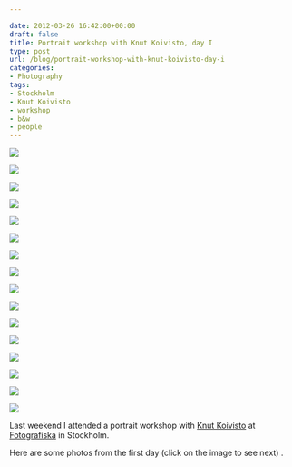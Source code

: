 ```yaml
---

date: 2012-03-26 16:42:00+00:00
draft: false
title: Portrait workshop with Knut Koivisto, day I
type: post
url: /blog/portrait-workshop-with-knut-koivisto-day-i
categories:
- Photography
tags:
- Stockholm
- Knut Koivisto
- workshop
- b&w
- people
---
```




  
   ![](/images/2012-03-26-portrait-workshop-with-knut-koivisto-day-i/20120317-GKAR5016.JPG)

  

  
   ![](/images/2012-03-26-portrait-workshop-with-knut-koivisto-day-i/20120317-GKAR5018.JPG)

  

  
   ![](/images/2012-03-26-portrait-workshop-with-knut-koivisto-day-i/20120317-GKAR4998.JPG)

  

  
   ![](/images/2012-03-26-portrait-workshop-with-knut-koivisto-day-i/20120317-GKAR5020.JPG)

  

  
   ![](/images/2012-03-26-portrait-workshop-with-knut-koivisto-day-i/20120317-GKAR5024.JPG)

  

  
   ![](/images/2012-03-26-portrait-workshop-with-knut-koivisto-day-i/20120317-GKAR5066.JPG)

  

  
   ![](/images/2012-03-26-portrait-workshop-with-knut-koivisto-day-i/20120317-GKAR5067.JPG)

  

  
   ![](/images/2012-03-26-portrait-workshop-with-knut-koivisto-day-i/20120317-GKAR5072.JPG)

  

  
   ![](/images/2012-03-26-portrait-workshop-with-knut-koivisto-day-i/20120317-GKAR5076.JPG)

  

  
   ![](/images/2012-03-26-portrait-workshop-with-knut-koivisto-day-i/20120317-GKAR5080.JPG)

  

  
   ![](/images/2012-03-26-portrait-workshop-with-knut-koivisto-day-i/20120317-GKAR5079.JPG)

  

  
   ![](/images/2012-03-26-portrait-workshop-with-knut-koivisto-day-i/20120317-GKAR5086.JPG)

  

  
   ![](/images/2012-03-26-portrait-workshop-with-knut-koivisto-day-i/20120317-GKAR5091.JPG)

  

  
   ![](/images/2012-03-26-portrait-workshop-with-knut-koivisto-day-i/20120317-GKAR5096.JPG)

  

  
   ![](/images/2012-03-26-portrait-workshop-with-knut-koivisto-day-i/20120317-GKAR5105.JPG)

  

  
   ![](/images/2012-03-26-portrait-workshop-with-knut-koivisto-day-i/20120317-GKAR5108.JPG)

  



Last weekend I attended a portrait workshop with [Knut Koivisto](http://www.koivisto.se/) at [Fotografiska](http://fotografiska.eu/) in Stockholm.

Here are some photos from the first day (click on the image to see next) .
